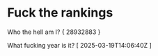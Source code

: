 # Fuck the rankings

Who the hell am I?
{ 28932883 }

What fucking year is it?
[ 2025-03-19T14:06:40Z ]
